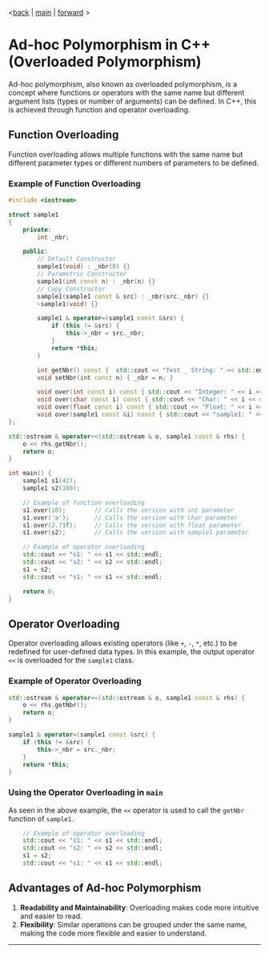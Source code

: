 <[back](cpp02_00_lerning.md) | [main](/) | [forward](cpp02_02_orthodox_canonical.md) >

# Ad-hoc Polymorphism in C++ (Overloaded Polymorphism)

Ad-hoc polymorphism, also known as overloaded polymorphism, is a concept where functions or operators with the same name but different argument lists (types or number of arguments) can be defined. In C++, this is achieved through function and operator overloading.

## Function Overloading

Function overloading allows multiple functions with the same name but different parameter types or different numbers of parameters to be defined.

### Example of Function Overloading

```cpp
#include <iostream>

struct sample1 
{
    private:
        int _nbr; 

    public:
        // Default Constructor 
        sample1(void) : _nbr(0) {}
        // Parametric Constructor 
        sample1(int const n) : _nbr(n) {}
        // Copy Constructor 
        sample1(sample1 const & src) : _nbr(src._nbr) {}
        ~sample1(void) {}

        sample1 & operator=(sample1 const &src) {
            if (this != &src) {
                this->_nbr = src._nbr;
            }
            return *this;
        }

        int getNbr() const {  std::cout << "Test _ String: " << std::endl; return _nbr; }
        void setNbr(int const n) { _nbr = n; }

        void over(int const i) const { std::cout << "Integer: " << i << std::endl; }
        void over(char const i) const { std::cout << "Char: " << i << std::endl; }
        void over(float const i) const { std::cout << "Float: " << i << std::endl; }
        void over(sample1 const &i) const { std::cout << "sample1: " << i.getNbr() << std::endl; }
};

std::ostream & operator<<(std::ostream & o, sample1 const & rhs) {
    o << rhs.getNbr();
    return o;
}

int main() {
    sample1 s1(42);
    sample1 s2(100);

    // Example of function overloading
    s1.over(10);        // Calls the version with int parameter
    s1.over('a');       // Calls the version with char parameter
    s1.over(2.71f);     // Calls the version with float parameter
    s1.over(s2);        // Calls the version with sample1 parameter

    // Example of operator overloading
    std::cout << "s1: " << s1 << std::endl;
    std::cout << "s2: " << s2 << std::endl;
    s1 = s2; 
    std::cout << "s1: " << s1 << std::endl;

    return 0;
}
```

## Operator Overloading

Operator overloading allows existing operators (like `+`, `-`, `*`, etc.) to be redefined for user-defined data types. In this example, the output operator `<<` is overloaded for the `sample1` class.

### Example of Operator Overloading

```cpp
std::ostream & operator<<(std::ostream & o, sample1 const & rhs) {
    o << rhs.getNbr();
    return o;
}
```
```cpp
sample1 & operator=(sample1 const &src) {
    if (this != &src) {
        this->_nbr = src._nbr;
    }
    return *this;
}
```

### Using the Operator Overloading in `main`
As seen in the above example, the `<<` operator is used to call the `getNbr` function of `sample1`.
```cpp
    // Example of operator overloading
    std::cout << "s1: " << s1 << std::endl;
    std::cout << "s2: " << s2 << std::endl;
    s1 = s2; 
    std::cout << "s1: " << s1 << std::endl;
```

## Advantages of Ad-hoc Polymorphism

1. **Readability and Maintainability**: 
    Overloading makes code more intuitive and easier to read.
2. **Flexibility**: 
    Similar operations can be grouped under the same name, making the code more flexible and easier to understand.

---